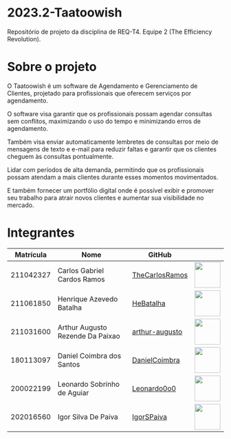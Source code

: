 # 2023.2-Taatoowish
Repositório de projeto da disciplina de REQ-T4. Equipe 2 (The Efficiency Revolution).

# Sobre o projeto
O Taatoowish é um software de Agendamento e Gerenciamento de
Clientes, projetado para profissionais que oferecem serviços por agendamento.

O software visa garantir que os profissionais possam agendar consultas sem conflitos, maximizando o uso do tempo e
minimizando erros de agendamento.

Também visa enviar automaticamente lembretes de consultas por meio de mensagens de texto e e-mail para reduzir
faltas e garantir que os clientes cheguem às consultas pontualmente.

Lidar com períodos de alta demanda, permitindo que os profissionais possam atendam a mais
clientes durante esses momentos movimentados.

E também fornecer um portfólio digital onde é possível exibir e promover seu trabalho para
atrair novos clientes e aumentar sua visibilidade no mercado.


# Integrantes
| Matrícula | Nome                                      |  GitHub                                          |                                                                         |
| :-------: | ----------------------------------------- | ------------------------------------------------------- | :-----------------------------------------------------------------------: |
| 211042327 | Carlos Gabriel Cardos Ramos               | [TheCarlosRamos](https://github.com/TheCarlosRamos)  |  <img src="https://github.com/TheCarlosRamos.png" width="60"> |
| 211061850 | Henrique Azevedo Batalha                  | [HeBatalha](https://github.com/HeBatalha)   |  <img src="https://github.com/HeBatalha.png" width="60"> |
| 211031600 | Arthur Augusto Rezende Da Paixao          | [arthur-augusto](https://github.com/arthur-augusto) | <img src="https://github.com/arthur-augusto.png" width="60"> |
| 180113097 | Daniel Coimbra dos Santos | [DanielCoimbra](https://github.com/DanielCoimbra) | <img src="https://github.com/DanielCoimbra.png" width="60"> |
| 200022199 | Leonardo Sobrinho de Aguiar | [Leonardo0o0](https://github.com/Leonardo0o0) | <img src="https://github.com/Leonardo0o0.png" width="60"> |
| 202016560 | Igor Silva De Paiva | [IgorSPaiva](https://github.com/IgorSPaiva) | <img src="https://github.com/IgorSPaiva.png" width="60"> |


